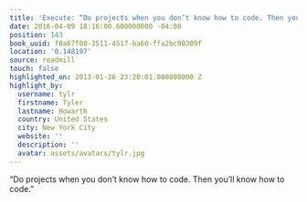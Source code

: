 ```yaml
---
title: 'Execute: “Do projects when you don’t know how to code. Then you’ll kn…'
date: 2016-04-09 18:16:00.600000000 -04:00
position: 143
book_uuid: f0a67f80-3511-4517-ba60-ffa2bc90309f
location: '0.148197'
source: readmill
touch: false
highlighted_on: 2013-01-26 23:20:01.000000000 Z
highlight_by:
  username: tylr
  firstname: Tyler
  lastname: Howarth
  country: United States
  city: New York City
  website: ''
  description: ''
  avatar: assets/avatars/tylr.jpg
---
```


“Do projects when you don’t know how to code. Then you’ll know how to code.”